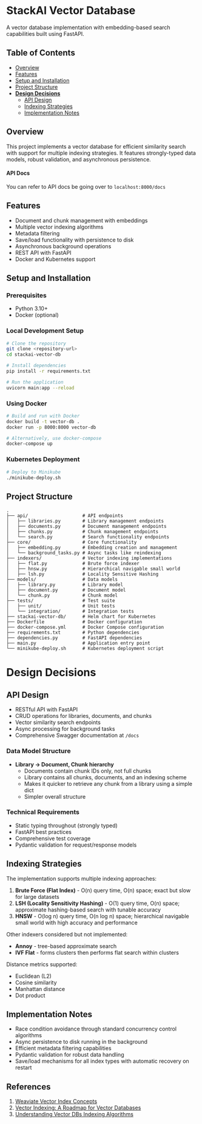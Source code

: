 # StackAI Vector Database

A vector database implementation with embedding-based search capabilities built using FastAPI.

## Table of Contents
- [Overview](#overview)
- [Features](#features)
- [Setup and Installation](#setup-and-installation)
- [Project Structure](#project-structure)
- **[Design Decisions](#design-decisions)**
    - [API Design](#api-design)
    - [Indexing Strategies](#indexing-strategies)
    - [Implementation Notes](#implementation-notes)

## Overview

This project implements a vector database for efficient similarity search with support for multiple indexing strategies. It features strongly-typed data models, robust validation, and asynchronous persistence.

#### API Docs
You can refer to API docs be going over to `localhost:8000/docs`

## Features

- Document and chunk management with embeddings
- Multiple vector indexing algorithms
- Metadata filtering
- Save/load functionality with persistence to disk
- Asynchronous background operations
- REST API with FastAPI
- Docker and Kubernetes support

## Setup and Installation

### Prerequisites
- Python 3.10+
- Docker (optional)

### Local Development Setup

```bash
# Clone the repository
git clone <repository-url>
cd stackai-vector-db

# Install dependencies
pip install -r requirements.txt

# Run the application
uvicorn main:app --reload
```

### Using Docker

```bash
# Build and run with Docker
docker build -t vector-db .
docker run -p 8000:8000 vector-db

# Alternatively, use docker-compose
docker-compose up
```

### Kubernetes Deployment

```bash
# Deploy to Minikube
./minikube-deploy.sh
```

## Project Structure

```
.
├── api/                    # API endpoints
│   ├── libraries.py        # Library management endpoints
│   ├── documents.py        # Document management endpoints
│   ├── chunks.py           # Chunk management endpoints
│   └── search.py           # Search functionality endpoints
├── core/                   # Core functionality
│   ├── embedding.py        # Embedding creation and management
│   └── background_tasks.py # Async tasks like reindexing
├── indexers/               # Vector indexing implementations
│   ├── flat.py             # Brute force indexer
│   ├── hnsw.py             # Hierarchical navigable small world
│   ├── lsh.py              # Locality Sensitive Hashing
├── models/                 # Data models
│   ├── library.py          # Library model
│   ├── document.py         # Document model
│   └── chunk.py            # Chunk model
├── tests/                  # Test suite
│   ├── unit/               # Unit tests
│   └── integration/        # Integration tests
├── stackai-vector-db/      # Helm chart for Kubernetes
├── Dockerfile              # Docker configuration
├── docker-compose.yml      # Docker Compose configuration
├── requirements.txt        # Python dependencies
├── dependencies.py         # FastAPI dependencies
├── main.py                 # Application entry point
└── minikube-deploy.sh      # Kubernetes deployment script
```

# Design Decisions

## API Design
- RESTful API with FastAPI
- CRUD operations for libraries, documents, and chunks
- Vector similarity search endpoints
- Async processing for background tasks
- Comprehensive Swagger documentation at `/docs`


### Data Model Structure

- **Library → Document, Chunk hierarchy**
  - Documents contain chunk IDs only, not full chunks
  - Library contains all chunks, documents, and an indexing scheme
  - Makes it quicker to retrieve any chunk from a library using a simple dict
  - Simpler overall structure

### Technical Requirements

- Static typing throughout (strongly typed)
- FastAPI best practices
- Comprehensive test coverage
- Pydantic validation for request/response models

## Indexing Strategies

The implementation supports multiple indexing approaches:

1. **Brute Force (Flat Index)** - O(n) query time, O(n) space; exact but slow for large datasets
2. **LSH (Locality Sensitivity Hashing)** - O(1) query time, O(n) space; approximate hashing-based search with tunable accuracy
3. **HNSW** - O(log n) query time, O(n log n) space; hierarchical navigable small world with high accuracy and performance

Other indexers considered but not implemented:

- **Annoy** - tree-based approximate search
- **IVF Flat** - forms clusters then performs flat search within clusters


Distance metrics supported:
- Euclidean (L2)
- Cosine similarity
- Manhattan distance
- Dot product

## Implementation Notes

- Race condition avoidance through standard concurrency control algorithms
- Async persistence to disk running in the background
- Efficient metadata filtering capabilities
- Pydantic validation for robust data handling
- Save/load mechanisms for all index types with automatic recovery on restart

## References

1. [Weaviate Vector Index Concepts](https://weaviate.io/developers/weaviate/concepts/vector-index)
2. [Vector Indexing: A Roadmap for Vector Databases](https://medium.com/kx-systems/vector-indexing-a-roadmap-for-vector-databases-65866f07daf5)
3. [Understanding Vector DBs Indexing Algorithms](https://gagan-mehta.medium.com/understanding-vector-dbs-indexing-algorithms-ce187dca69c2)